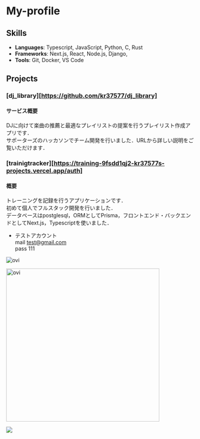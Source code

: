 # My-profile

## Skills
- **Languages**: Typescript, JavaScript, Python, C, Rust
- **Frameworks**: Next.js, React, Node.js, Django,
- **Tools**: Git, Docker, VS Code

## Projects
### [dj_library][https://github.com/kr37577/dj_library]
#### サービス概要
DJに向けて楽曲の推薦と最適なプレイリストの提案を行うプレイリスト作成アプリです．<br>
サポーターズのハッカソンでチーム開発を行いました．URLから詳しい説明をご覧いただけます．<br>


### [trainigtracker][https://training-9fsdd1qj2-kr37577s-projects.vercel.app/auth]
#### 概要
トレーニングを記録を行うアプリケーションです．<br>
初めて個人でフルスタック開発を行いました．<br>
データベースはpostglesql，ORMとしてPrisma，フロントエンド・バックエンドとしてNext.js，Typescriptを使いました．
- テストアカウント<br>
mail test@gmail.com <br>
pass 111 <br>




<img src="https://github-readme-stats.vercel.app/api/top-langs?username=kr37577&show_icons=true&locale=en&layout=compact&theme=chartreuse-dark" alt="ovi" /></p>

<img src="https://github-readme-stats.vercel.app/api?username=kr37577&show_icons=true&locale=en&theme=chartreuse-dark" alt="ovi" width="410" /></p>


<img src="https://github-profile-trophy.vercel.app/?username=kr37577&theme=juicyfresh&no-bg=true" />
